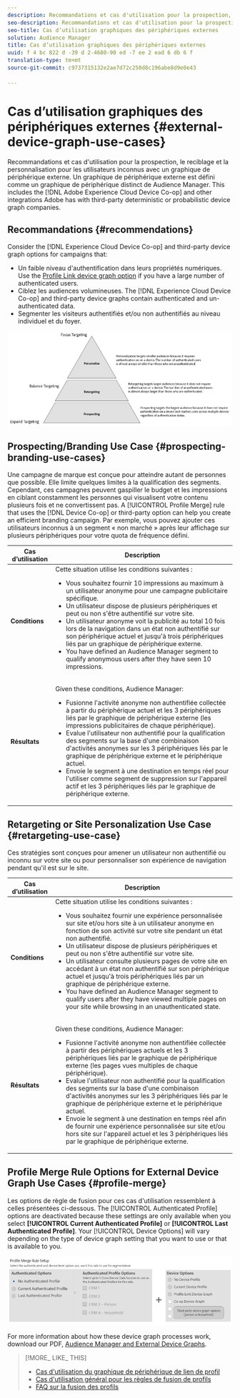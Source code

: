 ```yaml
---
description: Recommandations et cas d'utilisation pour la prospection, le reciblage et la personnalisation pour les utilisateurs inconnus avec un graphique de périphérique externe. Un graphique de périphérique externe est défini comme un graphique de périphérique distinct de Audience Manager. Cela inclut Adobe Experience Cloud Device Co-op et d'autres intégrations Adobe avec des sociétés de graphiques de périphériques tiers déterministes ou probabilistes.
seo-description: Recommandations et cas d'utilisation pour la prospection, le reciblage et la personnalisation pour les utilisateurs inconnus avec un graphique de périphérique externe. Un graphique de périphérique externe est défini comme un graphique de périphérique distinct de Audience Manager. Cela inclut Adobe Experience Cloud Device Co-op et d'autres intégrations Adobe avec des sociétés de graphiques de périphériques tiers déterministes ou probabilistes.
seo-title: Cas d’utilisation graphiques des périphériques externes
solution: Audience Manager
title: Cas d’utilisation graphiques des périphériques externes
uuid: f 4 bc 822 d -39 d 2-4680-90 ed -7 ee 2 ead 6 db 6 f
translation-type: tm+mt
source-git-commit: c9737315132e2ae7d72c250d8c196abe8d9e0e43

---
```



# Cas d’utilisation graphiques des périphériques externes {#external-device-graph-use-cases}

Recommandations et cas d'utilisation pour la prospection, le reciblage et la personnalisation pour les utilisateurs inconnus avec un graphique de périphérique externe. Un graphique de périphérique externe est défini comme un graphique de périphérique distinct de Audience Manager. This includes the [!DNL Adobe Experience Cloud Device Co-op] and other integrations Adobe has with third-party deterministic or probabilistic device graph companies.

## Recommandations {#recommendations}

Consider the [!DNL Experience Cloud Device Co-op] and third-party device graph options for campaigns that:

* Un faible niveau d'authentification dans leurs propriétés numériques. Use the [Profile Link device graph option](../../features/profile-merge-rules/merge-rule-definitions.md#device-options) if you have a large number of authenticated users.
* Ciblez les audiences volumineuses. The [!DNL Experience Cloud Device Co-op] and third-party device graphs contain authenticated and un-authenticated data.
* Segmenter les visiteurs authentifiés et/ou non authentifiés au niveau individuel et du foyer.

![](assets/merge-rule-triangle1.png)

## Prospecting/Branding Use Case {#prospecting-branding-use-cases}

Une campagne de marque est conçue pour atteindre autant de personnes que possible. Elle limite quelques limites à la qualification des segments. Cependant, ces campagnes peuvent gaspiller le budget et les impressions en ciblant constamment les personnes qui visualisent votre contenu plusieurs fois et ne convertissent pas. A [!UICONTROL Profile Merge] rule that uses the [!DNL Device Co-op] or third-party option can help you create an efficient branding campaign. Par exemple, vous pouvez ajouter ces utilisateurs inconnus à un segment « non marché » après leur affichage sur plusieurs périphériques pour votre quota de fréquence défini.

<table id="table_00F6EED172574E80A38CADA8A92A23B1"> 
 <thead> 
  <tr> 
   <th colname="col1" class="entry"> Cas d’utilisation </th> 
   <th colname="col2" class="entry"> Description </th> 
  </tr> 
 </thead>
 <tbody> 
  <tr> 
   <td colname="col1"> <p> <b>Conditions</b> </p> </td> 
   <td colname="col2">Cette situation utilise les conditions suivantes : <p> 
     <ul id="ul_F5CA7EE525774F7EBA5FBB5F94E4EDC8"> 
      <li id="li_81AE304924724146A24FAB5B6533AD8E">Vous souhaitez fournir 10 impressions au maximum à un utilisateur anonyme pour une campagne publicitaire spécifique. </li> 
      <li id="li_E371F989735245B0B82433DE240D56D0">Un utilisateur dispose de plusieurs périphériques et peut ou non s'être authentifié sur votre site. </li> 
      <li id="li_9231ABE15CA249E6B79D8BF0E511FD33">Un utilisateur anonyme voit la publicité au total 10 fois lors de la navigation dans un état non authentifié sur son périphérique actuel et jusqu'à trois périphériques liés par un graphique de périphérique externe. </li> 
      <li id="li_8C276C07019C49EFA3A0D0D54CF73C31">You have defined an <span class="keyword"> Audience Manager</span> segment to qualify anonymous users after they have seen 10 impressions. </li> 
     </ul> </p> </td> 
  </tr> 
  <tr> 
   <td colname="col1"> <p> <b>Résultats</b> </p> </td> 
   <td colname="col2"> <p>Given these conditions, <span class="keyword"> Audience Manager</span>: </p> <p> 
     <ul id="ul_8E988B1005324526BC6DC6637BBACCFB"> 
      <li id="li_C9DD546754914BACB8F4C92C7D4ED70E">Fusionne l'activité anonyme non authentifiée collectée à partir du périphérique actuel et les 3 périphériques liés par le graphique de périphérique externe (les impressions publicitaires de chaque périphérique). </li> 
      <li id="li_FB55CB9116074525BA30FF062D1136AE">Evalue l'utilisateur non authentifié pour la qualification des segments sur la base d'une combinaison d'activités anonymes sur les 3 périphériques liés par le graphique de périphérique externe et le périphérique actuel. </li> 
      <li id="li_B28EB32F718145A7ABBDAC0AF75E2AFC">Envoie le segment à une destination en temps réel pour l'utiliser comme segment de suppression sur l'appareil actif et les 3 périphériques liés par le graphique de périphérique externe. </li> 
     </ul> </p> </td> 
  </tr> 
 </tbody> 
</table>

## Retargeting or Site Personalization Use Case {#retargeting-use-case}

Ces stratégies sont conçues pour amener un utilisateur non authentifié ou inconnu sur votre site ou pour personnaliser son expérience de navigation pendant qu'il est sur le site.

<table id="table_0EE2052AA3E744B3B76036FC06B5A453"> 
 <thead> 
  <tr> 
   <th colname="col1" class="entry"> Cas d’utilisation </th> 
   <th colname="col2" class="entry"> Description </th> 
  </tr> 
 </thead>
 <tbody> 
  <tr> 
   <td colname="col1"> <p> <b>Conditions</b> </p> </td> 
   <td colname="col2">Cette situation utilise les conditions suivantes : <p> 
     <ul id="ul_FD0B869B4AF3453FAEC9BA3A45ABF039"> 
      <li id="li_8E30BAED42E94AB3B81FCB1C7464E5FC">Vous souhaitez fournir une expérience personnalisée sur site et/ou hors site à un utilisateur anonyme en fonction de son activité sur votre site pendant un état non authentifié. </li> 
      <li id="li_3DBE53BA94324F1BA1C52A37AD4E426C">Un utilisateur dispose de plusieurs périphériques et peut ou non s'être authentifié sur votre site. </li> 
      <li id="li_F867AFBDC1A54CD6A68AB0EC196E27C9">Un utilisateur consulte plusieurs pages de votre site en accédant à un état non authentifié sur son périphérique actuel et jusqu'à trois périphériques liés par un graphique de périphérique externe. </li> 
      <li id="li_7E35D77949CE4E69BD51655AA4C40BEE">You have defined an <span class="keyword"> Audience Manager</span> segment to qualify users after they have viewed multiple pages on your site while browsing in an unauthenticated state. </li> 
     </ul> </p> </td> 
  </tr> 
  <tr> 
   <td colname="col1"> <p> <b>Résultats</b> </p> </td> 
   <td colname="col2"> <p>Given these conditions, <span class="wintitle"> Audience Manager</span>: </p> <p> 
     <ul id="ul_301339426B0643B295DC5B17E1939CFB"> 
      <li id="li_7E8BC3B179804F4A929497DE81E76911">Fusionne l'activité anonyme non authentifiée collectée à partir des périphériques actuels et les 3 périphériques liés par le graphique de périphérique externe (les pages vues multiples de chaque périphérique). </li> 
      <li id="li_803EFD58AA124A5BBC8279C4DC695544">Evalue l'utilisateur non authentifié pour la qualification des segments sur la base d'une combinaison d'activités anonymes sur les 3 périphériques liés par le graphique de périphérique externe et le périphérique actuel. </li> 
      <li id="li_98D749268CC5456CBC9CF3BF5EB91BA8">Envoie le segment à une destination en temps réel afin de fournir une expérience personnalisée sur site et/ou hors site sur l'appareil actuel et les 3 périphériques liés par le graphique de périphérique externe. </li>
     </ul> </p> </td>
  </tr>
 </tbody>
</table>

## Profile Merge Rule Options for External Device Graph Use Cases {#profile-merge}

Les options de règle de fusion pour ces cas d'utilisation ressemblent à celles présentées ci-dessous. The [!UICONTROL Authenticated Profile] options are deactivated because these settings are only available when you select **[!UICONTROL Current Authenticated Profile]** or **[!UICONTROL Last Authenticated Profile]**. Your [!UICONTROL Device Options] will vary depending on the type of device graph setting that you want to use or that is available to you.

![](assets/merge-rules-external.png)

For more information about how these device graph processes work, download our PDF, [Audience Manager and External Device Graphs](https://marketing.adobe.com/resources/help/en_US/aam/downloads/AAM_Device_Graphs.pdf).

>[!MORE_ LIKE_ THIS]
>
>* [Cas d'utilisation du graphique de périphérique de lien de profil](../../features/profile-merge-rules/profile-link-use-case.md)
>* [Cas d'utilisation général pour les règles de fusion de profils](../../features/profile-merge-rules/merge-rule-targeting-options.md)
>* [FAQ sur la fusion des profils](../../faq/faq-profile-merge.md)

